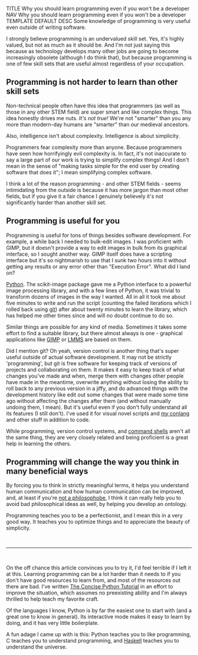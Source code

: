 TITLE Why you should learn programming even if you won't be a developer
NAV Why you should learn programming even if you won't be a developer
TEMPLATE DEFAULT
DESC Some knowledge of programming is very useful even outside of writing software.

I strongly believe programming is an undervalued skill set. Yes, it's highly valued, but not as much as it should be. And I'm not just saying this because as technology develops many other jobs are going to become increasingly obsolete (although I do think that), but because programming is one of few skill sets that are useful almost regardless of your occupation.

## Programming is not harder to learn than other skill sets

Non-technical people often have this idea that programmers (as well as those in any other STEM field) are super smart and like complex things. This idea honestly drives me nuts. *It's not true!* We're not "smarter" than you any more than modern-day humans are "smarter" than our medieval ancestors.

Also, intelligence isn't about complexity. Intelligence is about simplicity.

Programmers fear complexity more than anyone. Because programmers have seen how horrifyingly evil complexity is. In fact, it's not inaccurate to say a large part of our work is trying to simplify complex things! And I don't mean in the sense of "making tasks simple for the end user by creating software that does it"; I mean simplifying complex software.

I think a lot of the reason programming - and other STEM fields - seems intimidating from the outside is because it has more jargon than most other fields, but if you give it a fair chance I genuinely believely it's not significantly harder than another skill set.

## Programming is useful for you

Programming is useful for tons of things besides software development. For example, a while back I needed to bulk-edit images. I was proficient with GIMP, but it doesn't provide a way to edit images in bulk from its graphical interface, so I sought another way. <span class="note">GIMP itself does have a scripting interface but it's so nightmarish to use that I sunk two hours into it without getting any results or any error other than "Execution Error".</span> What did I land on?

[Python](python). The scikit-image package gave me a Python interface to a powerful image processing library, and with a few lines of Python, it was trivial to transform dozens of images in the way I wanted. All in all it took me about five minutes to write and run the script (counting the failed iterations which I rolled back using [git](https://git-scm.com)) after about twenty minutes to learn the library, which has helped me other times since and will no doubt continue to do so.

Similar things are possible for any kind of media. Sometimes it takes some effort to find a suitable library, but there almost always is one - graphical applications like [GIMP](https://gimp.org) or [LMMS](https://lmms.io) are based on them.

Did I mention git? Oh yeah, version control is another thing that's super useful outside of actual software development. It may not be strictly 'programming', but git is free software for keeping track of versions of projects and collaborating on them. It makes it easy to keep track of what changes you've made and when, merge them with changes other people have made in the meantime, overwrite anything without losing the ability to roll back to any previous version in a jiffy, and do advanced things with the development history like edit out some changes that were made some time ago without affecting the changes after them (and without manually undoing them, I mean). But it's useful even if you don't fully understand all its features (I still don't). I've used it for visual novel scripts and [my conlang](/spem/) and other stuff in addition to code.

While programming, version control systems, and [command shells](why_unix) aren't all the same thing, they are very closely related and being proficient is a great help in learning the others.

## Programming will change the way you think in many beneficial ways

By forcing you to think in strictly meaningful terms, it helps you understand human communication and how human communication can be improved, and, at least if you're [not a philosophobe](/argument/philosophy), I think it can really help you to avoid bad philosophical ideas as well, by helping you develop an ontology.

Programming teaches you to be a perfectionist, and I mean this in a very good way. It teaches you to optimize things and to appreciate the beauty of simplicity.

<br>

---

<br>

On the off chance this article convinces you to try it, I'd feel terrible if I left it at this. Learning programming can be a lot harder than it needs to if you don't have good resources to learn from, and most of the resources out there are bad. I've written [The Concise Python Tutorial](pythontut1) in an effort to improve the situation, which assumes no preexisting ability and I'm always thrilled to help teach my favorite craft.

Of the languages I know, Python is by far the easiest one to start with (and a great one to know in general). Its interactive mode makes it easy to learn by doing, and it has very little boilerplate.

A fun adage I came up with is this: Python teaches you to like programming, C teaches you to understand programming, and [Haskell](haskell) teaches you to understand the universe.

